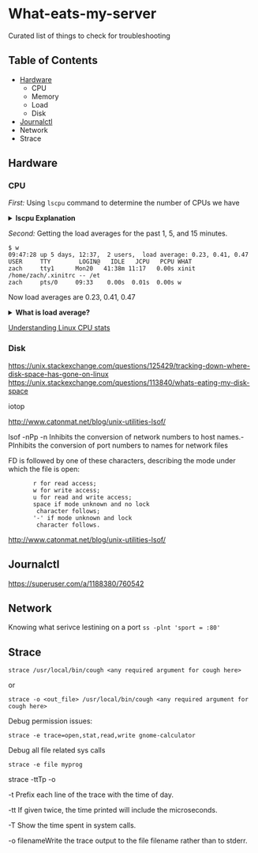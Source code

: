 # What-eats-my-server
Curated list of things to check for troubleshooting 

## Table of Contents

- [Hardware]()
    * CPU
    * Memory
    * Load
    * Disk
- [Journalctl]()
- Network
- Strace


## Hardware

### CPU

*First:* Using `lscpu` command to determine the number of CPUs we have

<details>
<summary><b>lscpu Explanation</b></summary><br>


Expample #1: 

    $ lscpu
    Architecture:          x86_64
    CPU op-mode(s):        32-bit, 64-bit
    CPU(s):                4
    Thread(s) per core:    2
    Core(s) per socket:    2
    CPU socket(s):         1
    NUMA node(s):          1
    Vendor ID:             GenuineIntel
    CPU family:            6
    Model:                 37
    Stepping:              5
    CPU MHz:               2667.000
    Virtualization:        VT-x
    L1d cache:             32K
    L1i cache:             32K
    L2 cache:              256K
    L3 cache:              3072K
    NUMA node0 CPU(s):     0-3

In the above my Intel i5 laptop has 4 "CPUs" in total

> CPU(s):                4

of which there are 2 physical cores

> Core(s) per socket:    2

of which each can run up to 2 threads

> Thread(s) per core:    2

at the same time. These threads are the core's logical capabilities.

**Note: Intel refers to a physical processor as a socket.**

From `man lscpu`:

   > CPU<br>
   The logical CPU number of a CPU as used by the Linux kernel.<br>
   CORE<br>
    A core can contain several CPUs.<br>
   SOCKET<br>
   A socket can contain several cores.<br>

Expample #2: Taking it a bit further

    $ lscpu | grep -E '^Thread|^Core|^Socket|^CPU\('
    CPU(s):                32
    Thread(s) per core:    2
    Core(s) per socket:    8
    Socket(s):             2

> CPUs = Threads per core X cores per socket X sockets


</details>

*Second:* Getting the load averages for the past 1, 5, and 15 minutes.

    $ w 
    09:47:28 up 5 days, 12:37,  2 users,  load average: 0.23, 0.41, 0.47
    USER     TTY        LOGIN@   IDLE   JCPU   PCPU WHAT
    zach     tty1      Mon20   41:38m 11:17   0.00s xinit /home/zach/.xinitrc -- /et
    zach     pts/0     09:33    0.00s  0.01s  0.00s w

Now load averages are 0.23, 0.41, 0.47

<details>
<summary><b>What is load average?</b></summary><br>

Linux load averages are "system load averages" that show the running thread (task) demand on the system as an average number of running plus waiting threads. This measures demand, which can be greater than what the system is currently processing. Most tools show three averages, for 1, 5, and 15 minutes.

Some interpretations:

- If the averages are 0.0, then your system is idle.
- If the 1 minute average is higher than the 5 or 15 minute averages, then load is increasing.
- If the 1 minute average is lower than the 5 or 15 minute averages, then load is decreasing.
- If they are higher than your CPU count, then you might have a performance problem (it depends).

**Note:** Load average is a measurement of how many tasks are waiting in a kernel run queue (not just CPU time but also disk activity) over a period of time. CPU utilization is a measure of how busy the CPU is right now.

Often times these two numbers have patterns that correlate to each other, but you can't think of them as the same. You can have a high load with nearly 0% CPU utilization (such as when you have a lot of IO data stuck in a wait state) and you can have a load of 1 and 100% CPU, when you have a single threaded process running full tilt. Also for short periods of time you can see the CPU at close to 100% but the load is still below 1 because the average metrics haven't "caught up" yet.

> Chances are if you are seeing a regular high load number with no corresponding CPU activity, you are having a storage problem of some kind.

</details>

[Understanding Linux CPU stats](http://blog.scoutapp.com/articles/2015/02/24/understanding-linuxs-cpu-stats
)

### Disk
https://unix.stackexchange.com/questions/125429/tracking-down-where-disk-space-has-gone-on-linux
https://unix.stackexchange.com/questions/113840/whats-eating-my-disk-space

iotop

http://www.catonmat.net/blog/unix-utilities-lsof/

lsof -nPp <pid>
-n Inhibits the conversion of network numbers to host names.-PInhibits the conversion of port numbers to names for network files


FD  is  followed  by one of these characters, describing the
      mode under which the file is open:

           r for read access;
           w for write access;
           u for read and write access;
           space if mode unknown and no lock
            character follows;
           '-' if mode unknown and lock
            character follows.

http://www.catonmat.net/blog/unix-utilities-lsof/

## Journalctl
https://superuser.com/a/1188380/760542

## Network
Knowing what serivce lestining on a port
`ss -plnt 'sport = :80'`

## Strace 

    strace /usr/local/bin/cough <any required argument for cough here>

or

    strace -o <out_file> /usr/local/bin/cough <any required argument for cough here>

Debug permission issues:

    strace -e trace=open,stat,read,write gnome-calculator
    
Debug all file related sys calls
    
    strace -e file myprog

strace -ttTp <pid> -o <file>
   
-t  Prefix each line of the trace with the time of day.

-tt If given twice, the time printed will include the microseconds.

-T  Show the time spent in system calls.

-o  filenameWrite the trace output to the file filename rather than to stderr.
